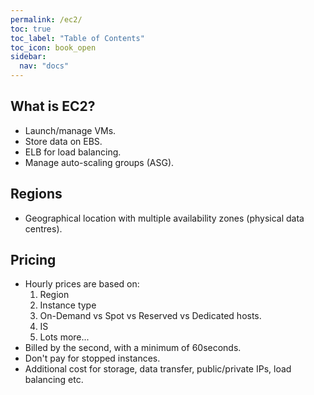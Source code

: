 ```yaml
---
permalink: /ec2/
toc: true
toc_label: "Table of Contents"
toc_icon: book_open
sidebar:
  nav: "docs"
---
```


## What is EC2?

- Launch/manage VMs.
- Store data on EBS.
- ELB for load balancing.
- Manage auto-scaling groups (ASG).

## Regions

- Geographical location with multiple availability zones (physical data centres).

## Pricing

- Hourly prices are based on:
    1. Region
    2. Instance type
    3. On-Demand vs Spot vs Reserved vs Dedicated hosts.
    4. IS
    5. Lots more...
- Billed by the second, with a minimum of 60seconds.
- Don't pay for stopped instances.
- Additional cost for storage, data transfer, public/private IPs, load balancing etc.
